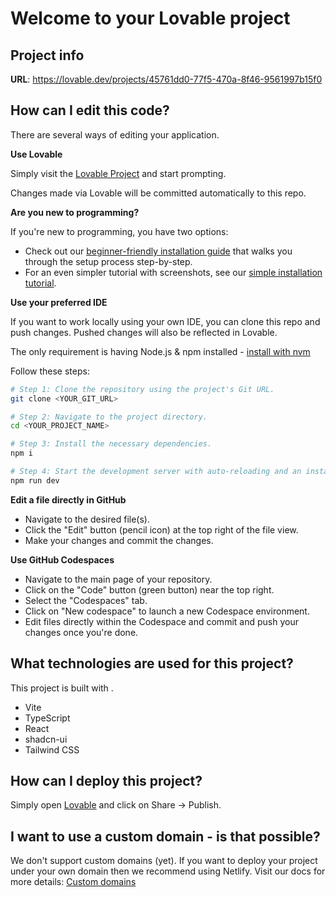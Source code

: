 
# Welcome to your Lovable project

## Project info

**URL**: https://lovable.dev/projects/45761dd0-77f5-470a-8f46-9561997b15f0

## How can I edit this code?

There are several ways of editing your application.

**Use Lovable**

Simply visit the [Lovable Project](https://lovable.dev/projects/45761dd0-77f5-470a-8f46-9561997b15f0) and start prompting.

Changes made via Lovable will be committed automatically to this repo.

**Are you new to programming?**

If you're new to programming, you have two options:
- Check out our [beginner-friendly installation guide](INSTALL.md) that walks you through the setup process step-by-step.
- For an even simpler tutorial with screenshots, see our [simple installation tutorial](INSTALL-TUTORIAL.md).

**Use your preferred IDE**

If you want to work locally using your own IDE, you can clone this repo and push changes. Pushed changes will also be reflected in Lovable.

The only requirement is having Node.js & npm installed - [install with nvm](https://github.com/nvm-sh/nvm#installing-and-updating)

Follow these steps:

```sh
# Step 1: Clone the repository using the project's Git URL.
git clone <YOUR_GIT_URL>

# Step 2: Navigate to the project directory.
cd <YOUR_PROJECT_NAME>

# Step 3: Install the necessary dependencies.
npm i

# Step 4: Start the development server with auto-reloading and an instant preview.
npm run dev
```

**Edit a file directly in GitHub**

- Navigate to the desired file(s).
- Click the "Edit" button (pencil icon) at the top right of the file view.
- Make your changes and commit the changes.

**Use GitHub Codespaces**

- Navigate to the main page of your repository.
- Click on the "Code" button (green button) near the top right.
- Select the "Codespaces" tab.
- Click on "New codespace" to launch a new Codespace environment.
- Edit files directly within the Codespace and commit and push your changes once you're done.

## What technologies are used for this project?

This project is built with .

- Vite
- TypeScript
- React
- shadcn-ui
- Tailwind CSS

## How can I deploy this project?

Simply open [Lovable](https://lovable.dev/projects/45761dd0-77f5-470a-8f46-9561997b15f0) and click on Share -> Publish.

## I want to use a custom domain - is that possible?

We don't support custom domains (yet). If you want to deploy your project under your own domain then we recommend using Netlify. Visit our docs for more details: [Custom domains](https://docs.lovable.dev/tips-tricks/custom-domain/)

